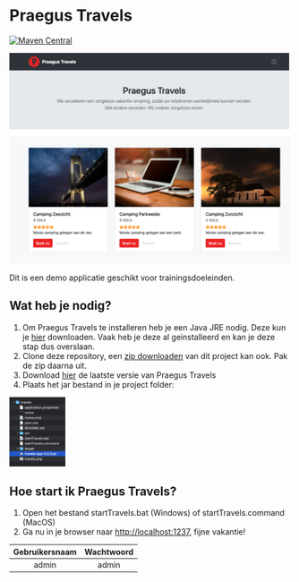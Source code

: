# Praegus Travels

[![Maven Central](https://img.shields.io/maven-central/v/nl.praegus/travels-app.svg?maxAge=21600)](https://mvnrepository.com/artifact/nl.praegus/travels-app)

[<img src="travels.png" width="500"/>](travels.png)

Dit is een demo applicatie geschikt voor trainingsdoeleinden.

## Wat heb je nodig?

1. Om Praegus Travels te installeren heb je een Java JRE nodig. Deze kun je [hier](https://www.java.com/nl/download/manual.jsp) downloaden. Vaak heb je deze al geinstalleerd en kan je deze stap dus overslaan.
2. Clone deze repository, een [zip downloaden](https://github.com/praegus/travels/archive/refs/heads/main.zip) van dit project kan ook. Pak de zip daarna uit.
3. Download [hier](https://repo1.maven.org/maven2/nl/praegus/travels-app/0.0.3/travels-app-0.0.3.jar) de laatste versie van Praegus Travels
4. Plaats het jar bestand in je project folder:

[<img src="project.png" width="100"/>](project.png)

## Hoe start ik Praegus Travels?

1. Open het bestand startTravels.bat (Windows) of startTravels.command (MacOS)
2. Ga nu in je browser naar [http://localhost:1237](http://localhost:1237), fijne vakantie!

| Gebruikersnaam | Wachtwoord |
| :------------: | :--------: |
|     admin      |   admin    |
